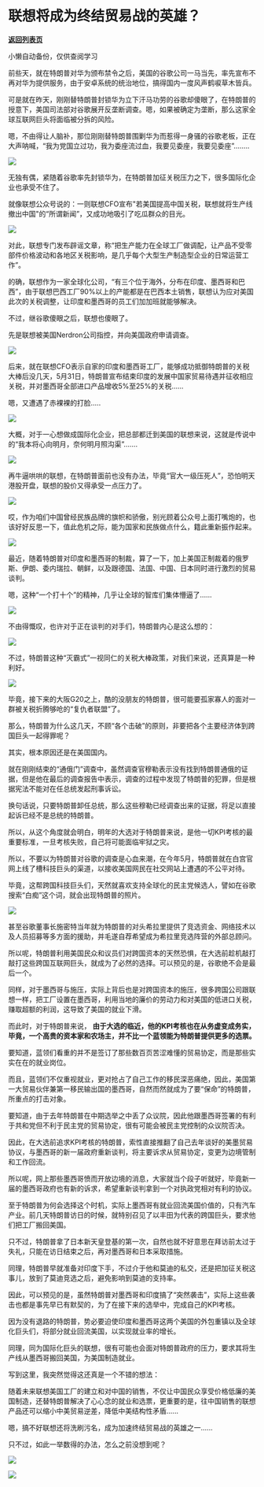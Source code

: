 # 联想将成为终结贸易战的英雄？

[**返回列表页**](/gzh/政事堂2019)

小懒自动备份，仅供查阅学习

  

前些天，就在特朗普对华为颁布禁令之后，美国的谷歌公司一马当先，率先宣布不再对华为提供服务，由于安卓系统的统治地位，搞得国内一度风声鹤唳草木皆兵。

  

可是就在昨天，刚刚替特朗普封锁华为立下汗马功劳的谷歌却傻眼了，在特朗普的授意下，美国司法部对谷歌展开反垄断调查。嗯，如果被确定为垄断，那么这家全球互联网巨头将面临被分拆的风险。

  

嗯，不由得让人脑补，那位刚刚替特朗普围剿华为而惹得一身骚的谷歌老板，正在大声呐喊，“我为党国立过功，我为委座流过血，我要见委座，我要见委座”........

  

![](https://mmbiz.qpic.cn/mmbiz_jpg/rxhS23yu8cNLtpUuYbtPEgBOYcPqHz6jsFfeYcmjub09icSyrUse35cB83piaw64UEQa0nwvfyakbKO0awYvibZzQ/640?wx_fmt=jpeg)

  

  

无独有偶，紧随着谷歌率先封锁华为，在特朗普加征关税压力之下，很多国际化企业也承受不住了。

  

就像联想公众号说的：一则联想CFO宣布"若美国提高中国关税，联想就将生产线撤出中国"的“所谓新闻”，又成功地吸引了吃瓜群众的目光。

  

![](https://mmbiz.qpic.cn/mmbiz_png/Y1eVdzYjQYPGJAnSsvibFUePQnoNlMibZO5WzGBrPmgdo1QL7ulkrArkBSPvatku6q5jEeNoVdHH24QOvKxlzAicA/640?wx_fmt=png)

对此，联想专门发布辟谣文章，称“把生产能力在全球工厂做调配，让产品不受零部件价格波动和各地区关税影响，是几乎每个大型生产制造型企业的日常运营工作”。

  

的确，联想作为一家全球化公司，“有三个位于海外，分布在印度、墨西哥和巴西”，由于联想巴西工厂90%以上的产能都是在巴西本土销售，联想认为应对美国此次的关税调整，让印度和墨西哥的员工们加加班就能够解决。

  

不过，继谷歌傻眼之后，联想也傻眼了。

  

先是联想被美国Nerdron公司指控，并向美国政府申请调查。

  

![](https://mmbiz.qpic.cn/mmbiz_png/rxhS23yu8cNLtpUuYbtPEgBOYcPqHz6jW6v9nCDejCYHjvcia1e1DGsDSQqWNy7xEicX3YHZWSpATGRVTT4Pkm0Q/640?wx_fmt=png)

后来，就在联想CFO表示自家的印度和墨西哥工厂，能够成功抵御特朗普的关税大棒后没几天，5月31日，特朗普宣布结束印度的发展中国家贸易待遇并征收相应关税，并对墨西哥全部进口产品增收5%至25%的关税......

  

嗯，又遭遇了赤裸裸的打脸.....

  

![](https://mmbiz.qpic.cn/mmbiz_jpg/rxhS23yu8cNLtpUuYbtPEgBOYcPqHz6jmrrTA8hdo8Ca92ezx7eoCT5zz6vCTJTia4OU3pfuQ5SRNDcm0J1As3A/640?wx_fmt=jpeg)

  

大概，对于一心想做成国际化企业，把总部都迁到美国的联想来说，这就是传说中的“我本将心向明月，奈何明月照沟渠”.......

  

![](https://mmbiz.qpic.cn/mmbiz_png/rxhS23yu8cNLtpUuYbtPEgBOYcPqHz6jCnpS1tDib8v7RnjflgpEwnnyA5zjDgza8WWPohft9vc8IVlNfW5MbHQ/640?wx_fmt=png)

  

再牛逼哄哄的联想，在特朗普面前也没有办法，毕竟“官大一级压死人”，恐怕明天港股开盘，联想的股价又得承受一点压力了。

  

![](https://mmbiz.qpic.cn/mmbiz_png/rxhS23yu8cNLtpUuYbtPEgBOYcPqHz6jUuS3sZt1veuFewl5NmibqmNHMLyJ3hvTAhbCAaMsFMD7iamiaiapVZpl4w/640?wx_fmt=png)

  

哎，作为咱们中国曾经民族品牌的旗帜和骄傲，别光顾着公众号上面打嘴炮的，也该好好反思一下，值此危机之际，能为国家和民族做点什么，籍此重新振作起来。

  

![](https://mmbiz.qpic.cn/mmbiz_jpg/rxhS23yu8cNLtpUuYbtPEgBOYcPqHz6jQjgibXwfRxGic8uYmdMuRqTqR3d1Y3Te0mNahcUspibWKJP3wQ6KEywFg/640?wx_fmt=jpeg)

  

  

  

最近，随着特朗普对印度和墨西哥的制裁，算了一下，加上美国正制裁着的俄罗斯、伊朗、委内瑞拉、朝鲜，以及跟德国、法国、中国、日本同时进行激烈的贸易谈判。

  

嗯，这种“一个打十个”的精神，几乎让全球的智库们集体懵逼了......

  

![](https://mmbiz.qpic.cn/mmbiz_jpg/rxhS23yu8cNLtpUuYbtPEgBOYcPqHz6jsV0jFSV54fxZQ37zPKR9DZFZHZcgLPfIzmHZibPS6sdQlPbg7RgTJ0g/640?wx_fmt=jpeg)

  

不由得慨叹，也许对于正在谈判的对手们，特朗普内心是这么想的：

  

![](https://mmbiz.qpic.cn/mmbiz_jpg/rxhS23yu8cNLtpUuYbtPEgBOYcPqHz6jrmczhwmQnib5Ul091iaurqwicFxDUPFSHmed7wkKSQH7AXnQR4o8njDwQ/640?wx_fmt=jpeg)

  

不过，特朗普这种“灭霸式”一视同仁的关税大棒政策，对我们来说，还真算是一种利好。

  

![](https://mmbiz.qpic.cn/mmbiz_jpg/rxhS23yu8cNLtpUuYbtPEgBOYcPqHz6jNVupEhiaVXBLcLF4Xm99famWr9rSyLwJias4gI3iacN2Wc7Jm7oEMbeqg/640?wx_fmt=jpeg)

  

毕竟，接下来的大阪G20之上，酷的没朋友的特朗普，很可能要孤家寡人的面对一群被关税折腾够呛的“复仇者联盟”了。

  

那么，特朗普为什么这几天，不顾“各个击破”的原则，非要把各个主要经济体到跨国巨头一起得罪呢？

  

其实，根本原因还是在美国国内。

  

就在刚刚结束的“通俄门”调查中，虽然调查官穆勒表示没有找到特朗普通俄的证据，但是他在最后的调查报告中表示，调查的过程中发现了特朗普的犯罪，但是根据宪法不能对在任总统发起刑事诉讼。

  

换句话说，只要特朗普卸任总统，那么这些穆勒已经调查出来的证据，将足以直接起诉已经不是总统的特朗普。

  

所以，从这个角度就会明白，明年的大选对于特朗普来说，是他一切KPI考核的最重要标准，一旦考核失败，自己将可能面临牢狱之灾。

  

所以，不要以为特朗普对谷歌的调查是心血来潮，在今年5月，特朗普就在白宫官网上线了槽科技巨头的渠道，以接收美国网民在社交网站上遭遇的不公平对待。

  

毕竟，这帮跨国科技巨头们，天然就喜欢支持全球化的民主党候选人，譬如在谷歌搜索“白痴”这个词，就会出现特朗普的照片。

  

![](https://mmbiz.qpic.cn/mmbiz_jpg/rxhS23yu8cNLtpUuYbtPEgBOYcPqHz6je8wbHROlsGgEDwwuc0a6QMUAdzibUicllqzjzBNA3V8hGje2EF165xRw/640?wx_fmt=jpeg)

  

甚至谷歌董事长施密特当年就为特朗普的对头希拉里提供了竞选资金、网络技术以及人员招募等多方面的援助，并毛遂自荐希望成为希拉里竞选阵营的外部总顾问。

  

所以呢，特朗普利用美国民众和议员们对跨国资本的天然恐惧，在大选前趁机敲打敲打这些跨国互联网巨头，就成为了必然的选择。可以预见的是，谷歌绝不会是最后一个。

  

同样，对于墨西哥与施压，实际上背后也是对跨国资本的施压，很多跨国公司跟联想一样，把工厂设置在墨西哥，利用当地的廉价的劳动力和对美国的低进口关税，赚取超额的利润，这导致了美国的就业下滑。

  

而此时，对于特朗普来说， **由于大选的临近，他的KPI考核也在从务虚变成务实，毕竟，一个高贵的资本家和农场主，并不比一个蓝领能为特朗普提供更多的选票。**

  

要知道，蓝领们看重的并不是签订了那些数百页苦涩难懂的贸易协定，而是那些实实在在的就业岗位。

  

而且，蓝领们不仅重视就业，更对抢占了自己工作的移民深恶痛绝，因此，美国第一大贸易伙伴兼第一移民输出国的墨西哥，自然而然就成为了要“保命”的特朗普，所重点的打击对象。

  

要知道，由于去年特朗普在中期选举之中丢了众议院，因此他跟墨西哥签署的有利于共和党但不利于民主党的贸易协定，很有可能会被民主党控制的众议院否决。

  

因此，在大选前追求KPI考核的特朗普，索性直接推翻了自己去年谈好的美墨贸易协议，与墨西哥的新一届政府重新谈判，将主要诉求从贸易协定，变更为边境管制和工作回流。

  

所以呢，网上那些墨西哥愤而开放边境的消息，大家就当个段子听就好，毕竟新一届的墨西哥政府也有新的诉求，希望重新谈判拿到一个对执政党相对有利的协议。

  

至于特朗普为何会选择这个时机，实际上墨西哥有就业回流美国价值的，只有汽车产业。前几天特朗普访日的时候，就特别召见了以丰田为代表的跨国巨头，要求他们把工厂搬回美国。

  

只不过，特朗普拿了日本新天皇登基的第一次，自然也就不好意思在拜访前太过于失礼，只能在访日结束之后，再对墨西哥和日本采取措施。

  

同理，特朗普早就准备对印度下手，不过介于他和莫迪的私交，还是把加征关税这事儿，放到了莫迪竞选之后，避免影响到莫迪的支持率。

  

因此，可以预见的是，虽然特朗普对墨西哥和印度搞了“突然袭击”，实际上这些袭击也都是事先早已有默契的，为了在接下来的选举中，完成自己的KPI考核。

  

因为没有退路的特朗普，势必要迫使印度和墨西哥这两个美国的外包重镇以及全球化巨头们，将部分就业回流美国，以实现就业率的增长。

  

同理，同为国际化巨头的联想，很有可能也会面对特朗普政府的压力，要求其将生产线从墨西哥搬回美国，为美国制造就业。

  

写到这里，我突然觉得这还真是一个不错的想法：

  

随着未来联想美国工厂的建立和对中国的销售，不仅让中国民众享受价格低廉的美国制造，还替特朗普解决了心心念的就业和选票，更重要的是，往中国销售的联想产品还可以缩小中美贸易逆差，降低中美结构性矛盾......

  

嗯，搞不好联想还将洗刷污名，成为加速终结贸易战的英雄之一......

  

只不过，如此一举数得的办法，怎么之前没想到呢？

  

![](https://mmbiz.qpic.cn/mmbiz_jpg/rxhS23yu8cMiatPvp0VIcSMibKUkTa4icp7AVT3HXAXydE25AT4ExJ5oTmvpq95aKo2xxu1XaJODX39BQVsSMxlvg/640?wx_fmt=jpeg)

  

![](https://mmbiz.qpic.cn/mmbiz_png/rxhS23yu8cNQOX0H99ZdCoK6JwlpflZicgabLbxWX4ib9714axRicMaTwu5zXSkbKROnnWkCwmuphTjhLzgTAUaSA/640?wx_fmt=png)

